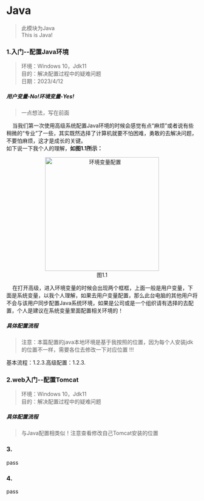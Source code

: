 # Java
>此模块为Java<br/>This is Java!

### 1.入门--配置Java环境
>环境：Windows 10，Jdk11<br/>
目的：解决配置过程中的疑难问题<br/>
日期：2023/4/12<br/>

##### 用户变量-No!环境变量-Yes!
>一点想法，写在前面

&nbsp; &nbsp; 当我们第一次使用高级系统配置Java环境的时候会感觉有点“麻烦”或者说有些稍微的“专业”了一些，其实既然选择了计算机就要不怕困难，勇敢的去解决问题，不要怕麻烦，这才是成长的关键。<br/>
如下说一下我个人的理解，**如图1.1所示：**

<div align=center><img width="300" height="300" src="https://user-images.githubusercontent.com/71860544/231043363-e510e686-4931-4eec-9015-b6459e3fb627.png" alt="环境变量配置"/></div>
<div align=center>图1.1</div>

&nbsp; &nbsp; 在打开高级，进入环境变量的时候会出现两个框框，上面一般是用户变量，下面是系统变量，以我个人理解，如果去用户变量配置，那么此台电脑的其他用户将不会与该用户同步配置Java系统环境，如果是公司或是一个组织请有选择的去配置，个人是建议在系统变量里面配置相关环境的！

##### 具体配置流程
> 注意：本篇配置的java本地环境是基于我按照的位置，因为每个人安装jdk的位置不一样，需要各位去修改一下对应位置 !!!
<!--占位-->
基本流程：1.2.3.高级配置：1.2.3.

### 2.web入门--配置Tomcat
>环境：Windows 10，Jdk11<br/>
目的：解决配置过程中的疑难问题<br/>

##### 具体配置流程
>与Java配置相类似！注意查看修改自己Tomcat安装的位置



### 3.
pass
### 4.
pass
